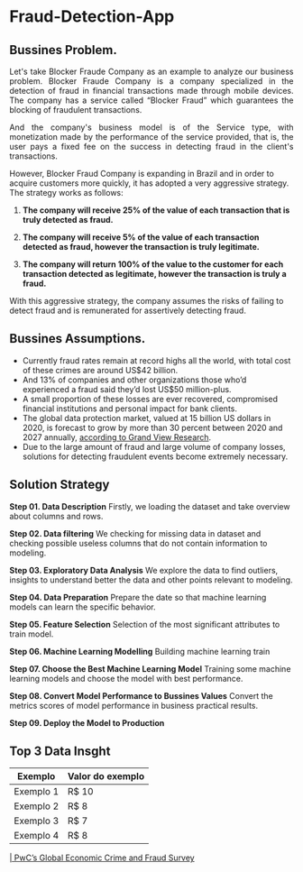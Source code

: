 # Fraud-Detection-App
## Bussines Problem.
<p align="justify"> Let's take Blocker Fraude Company as an example to analyze our business problem. Blocker Fraude Company is a company specialized in the detection of fraud in financial transactions made through mobile devices. The company has a service called “Blocker Fraud” which guarantees the blocking of fraudulent transactions. </p>

<p align="justify"> And the company's business model is of the Service type, with monetization made by the performance of the service provided, that is, the user pays a fixed fee on the success in detecting fraud in the client's transactions. </p>

<p align="justity"> However, Blocker Fraud Company is expanding in Brazil and in order to acquire customers more quickly, it has adopted a very aggressive strategy. The strategy works as follows: </p>

 1. **The company will receive 25% of the value of each transaction that is truly detected as fraud.** 

 2. **The company will receive 5% of the value of each transaction detected as fraud, however the transaction is truly legitimate.** 

 3. **The company will return 100% of the value to the customer for each transaction detected as legitimate, however the transaction is truly a fraud.**

<p align="justity"> With this aggressive strategy, the company assumes the risks of failing to detect fraud and is remunerated for assertively detecting fraud. </p>

## Bussines Assumptions.

 * Currently fraud rates remain at record highs all the world, with total cost of these crimes are around US$42 billion.
 * And 13% of companies and other organizations those who’d experienced a fraud said they’d lost US$50 million-plus.
 * A small proportion of these losses are ever recovered, compromised financial institutions and personal impact for bank clients.
 * The global data protection market, valued at 15 billion US dollars in 2020, is forecast to grow by more than 30 percent between 2020 and 2027 annually, [according to Grand View Research](https://www.grandviewresearch.com/industry-analysis/data-protection-as-a-service-market).
 * Due to the large amount of fraud and large volume of company losses, solutions for detecting fraudulent events become extremely necessary.
 
 ## Solution Strategy
 **Step 01. Data Description** Firstly, we loading the dataset and take overview about columns and rows. </p>
 **Step 02. Data filtering** We checking for missing data in dataset  and checking possible useless columns that do not contain information to modeling.</p>
 **Step 03. Exploratory Data Analysis** We explore the data to find outliers, insights to understand better the data and other points relevant to modeling. </p>
 **Step 04. Data Preparation** Prepare the date so that machine learning models can learn the specific behavior. </p>
 **Step 05. Feature Selection** Selection of the most significant attributes to train model. </p>
 **Step 06. Machine Learning Modelling** Building machine learning train </p>
 **Step 07. Choose the Best Machine Learning Model** Training some machine learning models and choose the model with best performance. </p>
 **Step 08. Convert Model Performance to Bussines Values** Convert the metrics scores of model performance in business practical results. </p>
 **Step 09. Deploy the Model to Production**
 
## Top 3 Data Insght
Exemplo   | Valor do exemplo
--------- | ------
Exemplo 1 | R$ 10
Exemplo 2 | R$ 8
Exemplo 3 | R$ 7
Exemplo 4 | R$ 8

[| PwC’s Global Economic Crime and Fraud Survey](https://www.pwc.com/gx/en/services/forensics/economic-crime-survey.html)
